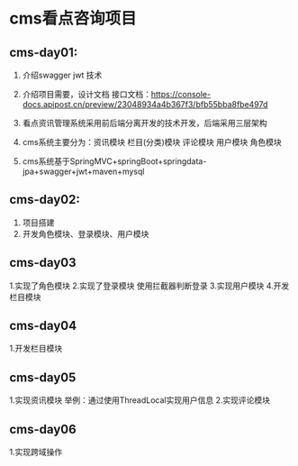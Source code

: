 # cms看点咨询项目
## cms-day01:
1. 介绍swagger jwt 技术
2. 介绍项目需要，设计文档 
接口文档：https://console-docs.apipost.cn/preview/23048934a4b367f3/bfb55bba8fbe497d

3.  看点资讯管理系统采用前后端分离开发的技术开发，后端采用三层架构
4.  cms系统主要分为：资讯模块 栏目(分类)模块 评论模块 用户模块 角色模块
5.  cms系统基于SpringMVC+springBoot+springdata-jpa+swagger+jwt+maven+mysql

## cms-day02:
   1. 项目搭建
   2. 开发角色模块、登录模块、用户模块
## cms-day03
   1.实现了角色模块
   2.实现了登录模块
    使用拦截器判断登录
   3.实现用户模块
   4.开发栏目模块
## cms-day04
   1.开发栏目模块
## cms-day05
   1.实现资讯模块
     举例：通过使用ThreadLocal实现用户信息
   2.实现评论模块
## cms-day06
   1.实现跨域操作